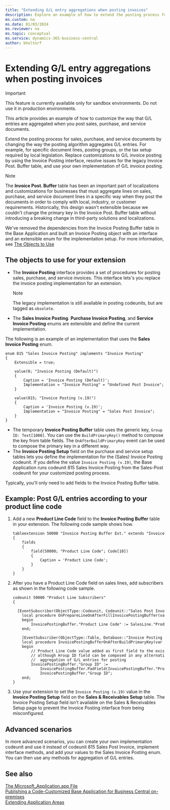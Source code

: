 ```yaml
---
title: "Extending G/L entry aggregations when posting invoices"
description: Explore an example of how to extend the posting process for sales, purchase, and service documents.
ms.custom: na
ms.date: 01/03/2024
ms.reviewer: na
ms.topic: conceptual
ms.service: dynamics-365-business-central
author: bholtorf
---
```


# Extending G/L entry aggregations when posting invoices

> [!IMPORTANT]
> This feature is currently available only for sandbox environments. Do not use it in production environments.

This article provides an example of how to customize the way that G/L entries are aggregated when you post sales, purchase, and service documents.

Extend the posting process for sales, purchase, and service documents by changing the way the posting algorithm aggregates G/L entries. For example, for specific document lines, posting groups, or the tax setup required by local legislation. Replace customizations to G/L invoice posting by using the Invoice Posting interface, resolve issues for the legacy Invoice Post. Buffer table, and use your own implementation of G/L invoice posting.

> [!NOTE]
> The **Invoice Post. Buffer** table has been an important part of localizations and customizations for businesses that must aggregate lines on sales, purchase, and service document lines in a specific way when they post the documents in order to comply with local, industry, or customer requirements. Historically, this design wasn't extensible because we couldn't change the primary key in the Invoice Post. Buffer table without introducing a breaking change in third-party solutions and localizations.
>
> We've removed the dependencies from the Invoice Posting Buffer table in the Base Application and built an Invoice Posting object with an interface and an extensible enum for the implementation setup. For more information, see [The Objects to Use](devenv-invoice-posting-example.md#the-objects-to-use-for-your-extension)

## The objects to use for your extension

* The **Invoice Posting** interface provides a set of procedures for posting sales, purchase, and service invoices. This interface lets's you replace the invoice posting implementation for an extension. 
   > [!NOTE]
   > The legacy implementation is still available in posting codeunits, but are tagged as `obsolete`.
* The **Sales Invoice Posting**. **Purchase Invoice Posting**, and **Service Invoice Posting** enums are extensible and define the current implementation. 

The following is an example of an implementation that uses the **Sales Invoice Posting** enum.

```AL
enum 815 "Sales Invoice Posting" implements "Invoice Posting" 
{ 
    Extensible = true; 

    value(0; "Invoice Posting (Default)") 
    { 
        Caption = 'Invoice Posting (Default)'; 
        Implementation = "Invoice Posting" = "Undefined Post Invoice"; 
    } 

    value(815; "Invoice Posting (v.19)") 
    { 
        Caption = 'Invoice Posting (v.19)'; 
        Implementation = "Invoice Posting" = "Sales Post Invoice"; 
    } 
} 
```

* The temporary **Invoice Posting Buffer** table uses the generic key, `Group ID: Text[1000]`. You can use the `BuildPrimaryKey()` method to compose the key from table fields. The `OnAfterBuildPrimaryKey` event can be used to compose the primary key in a different way. 
* The **Invoice Posting Setup** field on the purchase and service setup tables lets you define the implementation for the (Sales) Invoice Posting codeunit. If you define the value `Invoice Posting (v.19)`, the Base Application runs codeunit 815 Sales Invoice Posting from the Sales-Post codeunit for your customized posting process. 

Typically, you'll only need to add fields to the Invoice Posting Buffer table.

## Example: Post G/L entries according to your product line code

1. Add a new **Product Line Code** field to the **Invoice Posting Buffer** table in your extension. The following code sample shows how.

    ```AL
    tableextension 50000 "Invoice Posting Buffer Ext." extends "Invoice Posting Buffer" 
    { 
        fields 
        { 
            field(50000; "Product Line Code"; Code[10]) 
            { 
                Caption = 'Product Line Code'; 
            } 
        } 
    } 
    ```

2. After you have a Product Line Code field on sales lines, add subscribers as shown in the following code sample.

    ```AL
    codeunit 50000 "Product Line Subscribers" 
    { 
      
      [EventSubscriber(ObjectType::Codeunit, Codeunit::"Sales Post Invoice", 'OnPrepareLineOnAfterFillInvoicePostingBuffer', '', false, false)] 
        local procedure OnPrepareLineOnAfterFillInvoicePostingBuffer(var InvoicePostingBuffer: Record "Invoice Posting Buffer"; SalesLine: Record "Sales Line") 
        begin 
            InvoicePostingBuffer."Product Line Code" := SalesLine."Product Line Code"; 
        end; 
    
        [EventSubscriber(ObjectType::Table, Database::"Invoice Posting Buffer", 'OnAfterBuildPrimaryKey', '', false, false)] 
        local procedure InvoicePostingBufferOnAfterBuildPrimaryKey(var InvoicePostingBuffer: Record "Invoice Posting Buffer") 
        begin 
            // Product Line Code value added as first field to the existing primary key as example 
            // although Hroup ID field can be composed in any alternative way to support another sorting and 
            //  aggregation of G/L entries for posting 
            InvoicePostingBuffer."Group ID" := 
                InvoicePostingBuffer.PadField(InvoicePostingBuffer."Product Line Code", MaxStrLen(InvoicePostingBuffer."Product Line Code")) + 
                InvoicePostingBuffer."Group ID"; 
        end; 
    }
    ```

3. Use your extension to set the `Invoice Posting (v.19)` value in the **Invoice Posting Setup** field on the **Sales & Receivables Setup** table. The Invoice Posting Setup field isn't available on the Sales & Receivables Setup page to prevent the Invoice Posting interface from being misconfigured.

## Advanced scenarios

In more advanced scenarios, you can create your own implementation codeunit and use it instead of codeunit 815 Sales Post Invoice, implement interface methods, and add your values to the Sales Invoice Posting enum. You can then use any methods for aggregation of G/L entries.

## See also
[The Microsoft_Application.app File](devenv-application-app-file.md)  
[Publishing a Code-Customized Base Application for Business Central on-premises](devenv-publish-code-customization.md)  
[Extending Application Areas](devenv-extending-application-areas.md)  
